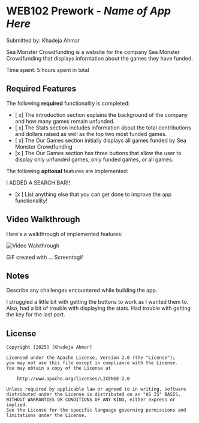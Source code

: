 # WEB102 Prework - _Name of App Here_

Submitted by: Khadeja Ahmar

Sea Monster Crowdfunding is a website for the company Sea Monster Crowdfunding that displays information about the games they have funded.

Time spent: 5 hours spent in total

## Required Features

The following **required** functionality is completed:

- [ x] The introduction section explains the background of the company and how many games remain unfunded.
- [ x] The Stats section includes information about the total contributions and dollars raised as well as the top two most funded games.
- [ x] The Our Games section initially displays all games funded by Sea Monster Crowdfunding
- [x ] The Our Games section has three buttons that allow the user to display only unfunded games, only funded games, or all games.

The following **optional** features are implemented:

I ADDED A SEARCH BAR!!

- [x ] List anything else that you can get done to improve the app functionality!

## Video Walkthrough

Here's a walkthrough of implemented features:

<img src='https://imgur.com/a/mwwecq1' title='Video Walkthrough' width='' alt='Video Walkthrough' />

<!-- Replace this with whatever GIF tool you used! -->

GIF created with ... Screentogif

<!-- Recommended tools:
[Kap](https://getkap.co/) for macOS
[ScreenToGif](https://www.screentogif.com/) for Windows
[peek](https://github.com/phw/peek) for Linux. -->

## Notes

Describe any challenges encountered while building the app.

I struggled a little bit with getting the buttons to work as I wanted them to.
Also, had a bit of trouble with displaying the stats.
Had trouble with getting the key for the last part.

## License

    Copyright [2025] [Khadeja Ahmar]

    Licensed under the Apache License, Version 2.0 (the "License");
    you may not use this file except in compliance with the License.
    You may obtain a copy of the License at

        http://www.apache.org/licenses/LICENSE-2.0

    Unless required by applicable law or agreed to in writing, software
    distributed under the License is distributed on an "AS IS" BASIS,
    WITHOUT WARRANTIES OR CONDITIONS OF ANY KIND, either express or implied.
    See the License for the specific language governing permissions and
    limitations under the License.
